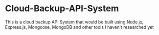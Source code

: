 # Cloud-Backup-API-System
This is a cloud backup API System that would be built using Node.js, Express.js, Mongoose, MongoDB and other tools I haven't researched yet
